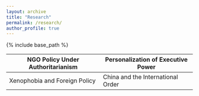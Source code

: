 ```yaml
---
layout: archive
title: "Research"
permalink: /research/
author_profile: true
---
```


{% include base_path %}

| NGO Policy Under Authoritarianism  |  Personalization of Executive Power |
|---|---|
| Xenophobia and Foreign Policy  |  China and the International Order |

